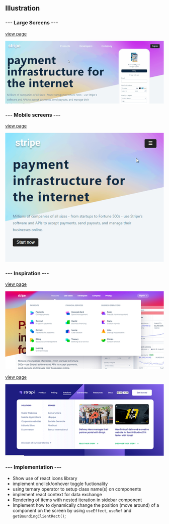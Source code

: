 ## Illustration

### --- Large Screens ---

[view page](https://femi-ologunwa.github.io/13-react-megamenu/)

![](./homescreen/stripe-animation.gif)

### --- Mobile screens ---

[view page](https://femi-ologunwa.github.io/13-react-megamenu/)

![](./homescreen/stripe-animation-mobile.gif)

### --- Inspiration ---

[view page](https://stripe.com/)

![](./homescreen/stripe.png)

[view page](https://strapi.io/)

![](./homescreen/strapi.png)

### --- Implementation ---

-  Show use of react icons library
-  implement onclick/onhover toggle fuctionality
-  using ternary operator to setup class name(s) on components
-  implement react context for data exchange
-  Rendering of items with nested iteration in sidebar component
-  Implement how to dynamically change the position (move around) of a component on the screen by using `useEffect`, `useRef` and `getBoundingClientRect()`;
